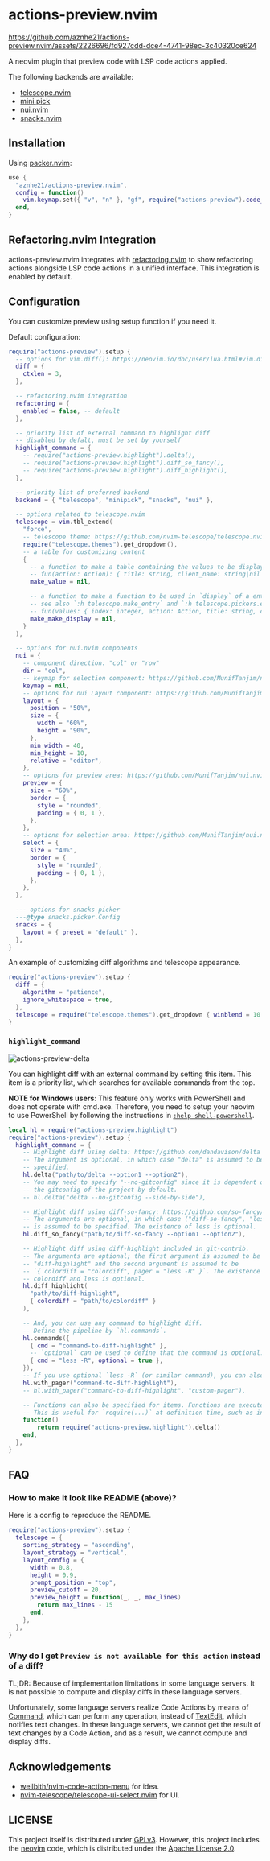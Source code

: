 # actions-preview.nvim

<https://github.com/aznhe21/actions-preview.nvim/assets/2226696/fd927cdd-dce4-4741-98ec-3c40320ce624>

A neovim plugin that preview code with LSP code actions applied.

The following backends are available:
- [telescope.nvim]
- [mini.pick]
- [nui.nvim]
- [snacks.nvim]

[telescope.nvim]: https://github.com/nvim-telescope/telescope.nvim
[mini.pick]: https://github.com/echasnovski/mini.nvim/blob/main/readmes/mini-pick.md
[nui.nvim]: https://github.com/MunifTanjim/nui.nvim
[snacks.nvim]: https://github.com/folke/snacks.nvim

## Installation

Using [packer.nvim]:
```lua
use {
  "aznhe21/actions-preview.nvim",
  config = function()
    vim.keymap.set({ "v", "n" }, "gf", require("actions-preview").code_actions)
  end,
}
```

[packer.nvim]: https://github.com/wbthomason/packer.nvim

## Refactoring.nvim Integration

actions-preview.nvim integrates with [refactoring.nvim] to show refactoring actions alongside LSP code actions in a unified interface. This integration is enabled by default.

[refactoring.nvim]: https://github.com/ThePrimeagen/refactoring.nvim

## Configuration

You can customize preview using setup function if you need it.

Default configuration:
```lua
require("actions-preview").setup {
  -- options for vim.diff(): https://neovim.io/doc/user/lua.html#vim.diff()
  diff = {
    ctxlen = 3,
  },

  -- refactoring.nvim integration
  refactoring = {
    enabled = false, -- default
  },

  -- priority list of external command to highlight diff
  -- disabled by defalt, must be set by yourself
  highlight_command = {
    -- require("actions-preview.highlight").delta(),
    -- require("actions-preview.highlight").diff_so_fancy(),
    -- require("actions-preview.highlight").diff_highlight(),
  },

  -- priority list of preferred backend
  backend = { "telescope", "minipick", "snacks", "nui" },

  -- options related to telescope.nvim
  telescope = vim.tbl_extend(
    "force",
    -- telescope theme: https://github.com/nvim-telescope/telescope.nvim#themes
    require("telescope.themes").get_dropdown(),
    -- a table for customizing content
    {
      -- a function to make a table containing the values to be displayed.
      -- fun(action: Action): { title: string, client_name: string|nil }
      make_value = nil,

      -- a function to make a function to be used in `display` of a entry.
      -- see also `:h telescope.make_entry` and `:h telescope.pickers.entry_display`.
      -- fun(values: { index: integer, action: Action, title: string, client_name: string }[]): function
      make_make_display = nil,
    }
  ),

  -- options for nui.nvim components
  nui = {
    -- component direction. "col" or "row"
    dir = "col",
    -- keymap for selection component: https://github.com/MunifTanjim/nui.nvim/tree/main/lua/nui/menu#keymap
    keymap = nil,
    -- options for nui Layout component: https://github.com/MunifTanjim/nui.nvim/tree/main/lua/nui/layout
    layout = {
      position = "50%",
      size = {
        width = "60%",
        height = "90%",
      },
      min_width = 40,
      min_height = 10,
      relative = "editor",
    },
    -- options for preview area: https://github.com/MunifTanjim/nui.nvim/tree/main/lua/nui/popup
    preview = {
      size = "60%",
      border = {
        style = "rounded",
        padding = { 0, 1 },
      },
    },
    -- options for selection area: https://github.com/MunifTanjim/nui.nvim/tree/main/lua/nui/menu
    select = {
      size = "40%",
      border = {
        style = "rounded",
        padding = { 0, 1 },
      },
    },
  },

  --- options for snacks picker
  ---@type snacks.picker.Config
  snacks = {
    layout = { preset = "default" },
  },
}
```

An example of customizing diff algorithms and telescope appearance.

```lua
require("actions-preview").setup {
  diff = {
    algorithm = "patience",
    ignore_whitespace = true,
  },
  telescope = require("telescope.themes").get_dropdown { winblend = 10 },
}
```

### `highlight_command`

![actions-preview-delta](https://github.com/aznhe21/actions-preview.nvim/assets/2226696/edf18d6b-fb3c-4cb9-9c46-ce689278dc75)

You can highlight diff with an external command by setting this item. This item
is a priority list, which searches for available commands from the top.

**NOTE for Windows users**: This feature only works with PowerShell and does not operate with cmd.exe.
Therefore, you need to setup your neovim to use PowerShell by following the instructions in [`:help shell-powershell`].

[`:help shell-powershell`]: https://neovim.io/doc/user/options.html#shell-powershell

```lua
local hl = require("actions-preview.highlight")
require("actions-preview").setup {
  highlight_command = {
    -- Highlight diff using delta: https://github.com/dandavison/delta
    -- The argument is optional, in which case "delta" is assumed to be
    -- specified.
    hl.delta("path/to/delta --option1 --option2"),
    -- You may need to specify "--no-gitconfig" since it is dependent on
    -- the gitconfig of the project by default.
    -- hl.delta("delta --no-gitconfig --side-by-side"),

    -- Highlight diff using diff-so-fancy: https://github.com/so-fancy/diff-so-fancy
    -- The arguments are optional, in which case ("diff-so-fancy", "less -R")
    -- is assumed to be specified. The existence of less is optional.
    hl.diff_so_fancy("path/to/diff-so-fancy --option1 --option2"),

    -- Highlight diff using diff-highlight included in git-contrib.
    -- The arguments are optional; the first argument is assumed to be
    -- "diff-highlight" and the second argument is assumed to be 
    -- `{ colordiff = "colordiff", pager = "less -R" }`. The existence of
    -- colordiff and less is optional.
    hl.diff_highlight(
      "path/to/diff-highlight",
      { colordiff = "path/to/colordiff" }
    ),

    -- And, you can use any command to highlight diff.
    -- Define the pipeline by `hl.commands`.
    hl.commands({
      { cmd = "command-to-diff-highlight" },
      -- `optional` can be used to define that the command is optional.
      { cmd = "less -R", optional = true },
    }),
    -- If you use optional `less -R` (or similar command), you can also use `hl.with_pager`.
    hl.with_pager("command-to-diff-highlight"),
    -- hl.with_pager("command-to-diff-highlight", "custom-pager"),

    -- Functions can also be specified for items. Functions are executed during setup.
    -- This is useful for `require(...)` at definition time, such as in lazy.nvim.
    function()
        return require("actions-preview.highlight").delta()
    end,
  },
}
```

## FAQ

### How to make it look like README (above)?

Here is a config to reproduce the README.

```lua
require("actions-preview").setup {
  telescope = {
    sorting_strategy = "ascending",
    layout_strategy = "vertical",
    layout_config = {
      width = 0.8,
      height = 0.9,
      prompt_position = "top",
      preview_cutoff = 20,
      preview_height = function(_, _, max_lines)
        return max_lines - 15
      end,
    },
  },
}
```

### Why do I get `Preview is not available for this action` instead of a diff?

TL;DR: Because of implementation limitations in some language servers.
It is not possible to compute and display diffs in these language servers.

Unfortunately, some language servers realize Code Actions by means of [Command],
which can perform any operation, instead of [TextEdit], which notifies text changes.
In these language servers, we cannot get the result of text changes by a Code Action,
and as a result, we cannot compute and display diffs.

[TextEdit]: https://microsoft.github.io/language-server-protocol/specifications/lsp/3.17/specification/#textEdit
[Command]: https://microsoft.github.io/language-server-protocol/specifications/lsp/3.17/specification/#command

## Acknowledgements

- [weilbith/nvim-code-action-menu](https://github.com/weilbith/nvim-code-action-menu) for idea.
- [nvim-telescope/telescope-ui-select.nvim](https://github.com/nvim-telescope/telescope-ui-select.nvim) for UI.

## LICENSE

This project itself is distributed under [GPLv3].
However, this project includes the [neovim] code, which is distributed under the [Apache License 2.0].

[GPLv3]: https://www.gnu.org/licenses/gpl-3.0.html
[Apache License 2.0]: https://www.apache.org/licenses/LICENSE-2.0
[neovim]: https://github.com/neovim/neovim/tree/master/runtime/lua/vim
